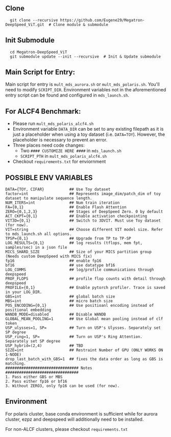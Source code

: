 ## Clone 
```
  git clone --recursive https://github.com/Eugene29/Megatron-DeepSpeed_ViT.git  # Clone module & submodule
```
## Init Submodule
```
  cd Megatron-DeepSpeed_ViT
  git submodule update --init --recursive  # Init & Update submodule
```

## Main Script for Entry:
Main script for entry is `mult_mds_aurora.sh` or `mult_mds_polaris.sh`. You'll need to modify `SCRIPT_DIR`. Environment variables not in the aforementioned entry script can be found and configured in `mds_launch.sh`. 

## For ALCF4 Benchmark:
- Please run `mult_mds_polaris_alcf4.sh`
- Environment variable `DATA_DIR` can be set to any existing filepath as it is just a placeholder when using a toy dataset (i.e. `DATA=TOY`). However, the placeholder is necessary to prevent an error.
- Three places need code changes:
  - Two `#### CUSTOMIZE HERE ####` in `mds_launch.sh`
  - `SCRIPT_PTH` in `mult_mds_polaris_alcf4.sh`
- Checkout `requirements.txt` for enviornment

## POSSIBLE ENV VARIABLES
```
DATA={TOY, CIFAR}           ## Use Toy dataset
factor=int                  ## Represents image_dim/patch_dim of toy dataset to manipulate sequence length.
NUM_ITERS=int               ## Num train iteration
FA={0,1}                    ## Enable Flash Attention
ZERO={0,1,2,3}              ## Stages of DeepSpeed Zero. 0 by default
ACT_CKPT={0,1}              ## Enable activation checkpointing
VIT3D={0,1}                 ## Switch to 3DVIT. Must use Toy dataset (for now).
VIT=string                  ## Choose different VIT model size. Refer to mds_launch.sh all options.
TPSP={0,1}                  ## Upgrade from TP to TP-SP
LOG_RESULTS={0,1}           ## log results (tflops, mem fpt, samples/sec) in a json file
MICS_SHARD_SIZE             ## Size of your MICS partition group (Needs custom DeepSpeed with MICS fix)
fp16                        ## enable fp16
bf16                        ## use datatype bf16
LOG_COMMS                   ## log/profile communications through deepspeed
PROF_FLOPS                  ## profile flop counts with detail through deepspeed
PROFILE={0,1}               ## Enable pytorch profiler. Trace is saved in your LOG_DIR.
GBS=int                     ## global batch size
MBS=int                     ## micro batch size
POS_ENCODING={0,1}          ## Use positioanl encoding instead of positional embedding
WANDB_MODE=disabled         ## Disable WANDB
GLOBAL_MEAN_POOLING=1       ## Use Global mean pooling instead of clf token
USP_ulysses=1, SP=          ## Turn on USP's Ulysses. Separately set SP degree
USP_ring=1, SP=             ## Turn on USP's Ring Attention. Separately set SP degree
USP_hybrid=(2,4)            ## TBD
SIZE=int                    ## Restraint Number of GPU (ONLY WORKS ON 1-NODE)
drop_last_batch_with_GBS=1  ## fixes the data order as long as GBS is matching.
################################ Notes ################################
1. Pass either GBS or MBS
2. Pass either fp16 or bf16
3. Without ZERO3, only fp16 can be used (for now).
```

## Environment
For polaris cluster, base conda environment is sufficient while for aurora cluster, ezpz and deepspeed will additionally need to be installed. 

For non-ALCF clusters, please checkout `requirements.txt`
